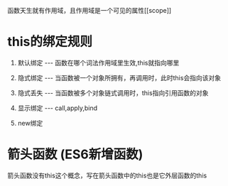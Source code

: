 函数天生就有作用域，且作用域是一个可见的属性[[scope]]


# this的绑定规则
1. 默认绑定 --- 函数在哪个词法作用域里生效,this就指向哪里

2. 隐式绑定 --- 当函数被一个对象所拥有，再调用时，此时this会指向该对象

3. 隐式丢失 --- 当函数被多个对象链式调用时，this指向引用函数的对象

4. 显示绑定 --- call,apply,bind

5. new绑定   

# 箭头函数 (ES6新增函数)
箭头函数没有this这个概念，写在箭头函数中的this也是它外层函数的this